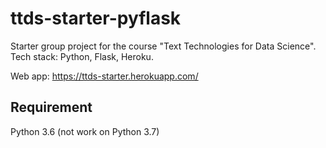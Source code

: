 # ttds-starter-pyflask
Starter group project for the course "Text Technologies for Data Science". Tech stack: Python, Flask, Heroku.

Web app: https://ttds-starter.herokuapp.com/

## Requirement
Python 3.6 (not work on Python 3.7)
